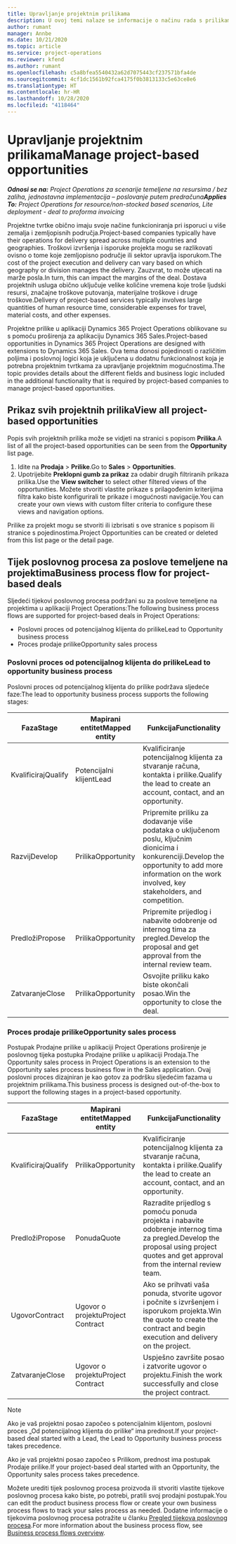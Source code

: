 ```yaml
---
title: Upravljanje projektnim prilikama
description: U ovoj temi nalaze se informacije o načinu rada s prilikama koje su povezane s projektima.
author: rumant
manager: Annbe
ms.date: 10/21/2020
ms.topic: article
ms.service: project-operations
ms.reviewer: kfend
ms.author: rumant
ms.openlocfilehash: c5a8bfea5540432a62d7075443cf237571bfa4de
ms.sourcegitcommit: 4cf1dc1561b92fca4175f0b3813133c5e63ce8e6
ms.translationtype: HT
ms.contentlocale: hr-HR
ms.lasthandoff: 10/28/2020
ms.locfileid: "4118464"
---
```

# <a name="manage-project-based-opportunities"></a><span data-ttu-id="c51f4-103">Upravljanje projektnim prilikama</span><span class="sxs-lookup"><span data-stu-id="c51f4-103">Manage project-based opportunities</span></span>

<span data-ttu-id="c51f4-104">_**Odnosi se na:** Project Operations za scenarije temeljene na resursima / bez zaliha, jednostavna implementacija – poslovanje putem predračuna_</span><span class="sxs-lookup"><span data-stu-id="c51f4-104">_**Applies To:** Project Operations for resource/non-stocked based scenarios, Lite deployment - deal to proforma invoicing_</span></span>

<span data-ttu-id="c51f4-105">Projektne tvrtke obično imaju svoje načine funkcioniranja pri isporuci u više zemalja i zemljopisnih područja.</span><span class="sxs-lookup"><span data-stu-id="c51f4-105">Project-based companies typically have their operations for delivery spread across multiple countries and geographies.</span></span> <span data-ttu-id="c51f4-106">Troškovi izvršenja i isporuke projekta mogu se razlikovati ovisno o tome koje zemljopisno područje ili sektor upravlja isporukom.</span><span class="sxs-lookup"><span data-stu-id="c51f4-106">The cost of the project execution and delivery can vary  based on which geography or division manages the delivery.</span></span> <span data-ttu-id="c51f4-107">Zauzvrat, to može utjecati na marže posla.</span><span class="sxs-lookup"><span data-stu-id="c51f4-107">In turn, this can impact the margins of the deal.</span></span> <span data-ttu-id="c51f4-108">Dostava projektnih usluga obično uključuje velike količine vremena koje troše ljudski resursi, značajne troškove putovanja, materijalne troškove i druge troškove.</span><span class="sxs-lookup"><span data-stu-id="c51f4-108">Delivery of project-based services typically involves large quantities of human resource time, considerable expenses for travel, material costs, and other expenses.</span></span>

<span data-ttu-id="c51f4-109">Projektne prilike u aplikaciji Dynamics 365 Project Operations oblikovane su s pomoću proširenja za aplikaciju Dynamics 365 Sales.</span><span class="sxs-lookup"><span data-stu-id="c51f4-109">Project-based opportunities in Dynamics 365 Project Operations are designed with extensions to Dynamics 365 Sales.</span></span> <span data-ttu-id="c51f4-110">Ova tema donosi pojedinosti o različitim poljima i poslovnoj logici koja je uključena u dodatnu funkcionalnost koja je potrebna projektnim tvrtkama za upravljanje projektnim mogućnostima.</span><span class="sxs-lookup"><span data-stu-id="c51f4-110">The topic provides details about the different fields and business logic included in the additional functionality that is required by project-based companies to manage project-based opportunities.</span></span>

## <a name="view-all-project-based-opportunities"></a><span data-ttu-id="c51f4-111">Prikaz svih projektnih prilika</span><span class="sxs-lookup"><span data-stu-id="c51f4-111">View all project-based opportunities</span></span>

<span data-ttu-id="c51f4-112">Popis svih projektnih prilika može se vidjeti na stranici s popisom **Prilika**.</span><span class="sxs-lookup"><span data-stu-id="c51f4-112">A list of all the project-based opportunities can be seen from the **Opportunity** list page.</span></span> 

1. <span data-ttu-id="c51f4-113">Idite na **Prodaja** > **Prilike**.</span><span class="sxs-lookup"><span data-stu-id="c51f4-113">Go to **Sales** > **Opportunities**.</span></span>
2. <span data-ttu-id="c51f4-114">Upotrijebite **Preklopni gumb za prikaz** za odabir drugih filtriranih prikaza prilika.</span><span class="sxs-lookup"><span data-stu-id="c51f4-114">Use the **View switcher** to select other filtered views of the opportunities.</span></span> <span data-ttu-id="c51f4-115">Možete stvoriti vlastite prikaze s prilagođenim kriterijima filtra kako biste konfigurirali te prikaze i mogućnosti navigacije.</span><span class="sxs-lookup"><span data-stu-id="c51f4-115">You can create your own views with custom filter criteria to configure these views and navigation options.</span></span>

<span data-ttu-id="c51f4-116">Prilike za projekt mogu se stvoriti ili izbrisati s ove stranice s popisom ili stranice s pojedinostima.</span><span class="sxs-lookup"><span data-stu-id="c51f4-116">Project Opportunities can be created or deleted from this list page or the detail page.</span></span>

## <a name="business-process-flow-for-project-based-deals"></a><span data-ttu-id="c51f4-117">Tijek poslovnog procesa za poslove temeljene na projektima</span><span class="sxs-lookup"><span data-stu-id="c51f4-117">Business process flow for project-based deals</span></span>

<span data-ttu-id="c51f4-118">Sljedeći tijekovi poslovnog procesa podržani su za poslove temeljene na projektima u aplikaciji Project Operations:</span><span class="sxs-lookup"><span data-stu-id="c51f4-118">The following business process flows are supported for project-based deals in Project Operations:</span></span>

- <span data-ttu-id="c51f4-119">Poslovni proces od potencijalnog klijenta do prilike</span><span class="sxs-lookup"><span data-stu-id="c51f4-119">Lead to Opportunity business process</span></span>
- <span data-ttu-id="c51f4-120">Proces prodaje prilike</span><span class="sxs-lookup"><span data-stu-id="c51f4-120">Opportunity sales process</span></span>

### <a name="lead-to-opportunity-business-process"></a><span data-ttu-id="c51f4-121">Poslovni proces od potencijalnog klijenta do prilike</span><span class="sxs-lookup"><span data-stu-id="c51f4-121">Lead to opportunity business process</span></span> 
<span data-ttu-id="c51f4-122">Poslovni proces od potencijalnog klijenta do prilike podržava sljedeće faze:</span><span class="sxs-lookup"><span data-stu-id="c51f4-122">The lead to opportunity business process supports the following stages:</span></span>

| <span data-ttu-id="c51f4-123">Faza</span><span class="sxs-lookup"><span data-stu-id="c51f4-123">Stage</span></span> | <span data-ttu-id="c51f4-124">Mapirani entitet</span><span class="sxs-lookup"><span data-stu-id="c51f4-124">Mapped entity</span></span> | <span data-ttu-id="c51f4-125">Funkcija</span><span class="sxs-lookup"><span data-stu-id="c51f4-125">Functionality</span></span> |
| --- | --- | --- |
| <span data-ttu-id="c51f4-126">Kvalificiraj</span><span class="sxs-lookup"><span data-stu-id="c51f4-126">Qualify</span></span> | <span data-ttu-id="c51f4-127">Potencijalni klijent</span><span class="sxs-lookup"><span data-stu-id="c51f4-127">Lead</span></span> | <span data-ttu-id="c51f4-128">Kvalificiranje potencijalnog klijenta za stvaranje računa, kontakta i prilike.</span><span class="sxs-lookup"><span data-stu-id="c51f4-128">Qualify the lead to create an account, contact, and an opportunity.</span></span> |
| <span data-ttu-id="c51f4-129">Razvij</span><span class="sxs-lookup"><span data-stu-id="c51f4-129">Develop</span></span> | <span data-ttu-id="c51f4-130">Prilika</span><span class="sxs-lookup"><span data-stu-id="c51f4-130">Opportunity</span></span> | <span data-ttu-id="c51f4-131">Pripremite priliku za dodavanje više podataka o uključenom poslu, ključnim dionicima i konkurenciji.</span><span class="sxs-lookup"><span data-stu-id="c51f4-131">Develop the opportunity to add more information on the work involved, key stakeholders, and competition.</span></span> |
| <span data-ttu-id="c51f4-132">Predloži</span><span class="sxs-lookup"><span data-stu-id="c51f4-132">Propose</span></span> | <span data-ttu-id="c51f4-133">Prilika</span><span class="sxs-lookup"><span data-stu-id="c51f4-133">Opportunity</span></span> | <span data-ttu-id="c51f4-134">Pripremite prijedlog i nabavite odobrenje od internog tima za pregled.</span><span class="sxs-lookup"><span data-stu-id="c51f4-134">Develop the proposal and get approval from the internal review team.</span></span> |
| <span data-ttu-id="c51f4-135">Zatvaranje</span><span class="sxs-lookup"><span data-stu-id="c51f4-135">Close</span></span> | <span data-ttu-id="c51f4-136">Prilika</span><span class="sxs-lookup"><span data-stu-id="c51f4-136">Opportunity</span></span> | <span data-ttu-id="c51f4-137">Osvojite priliku kako biste okončali posao.</span><span class="sxs-lookup"><span data-stu-id="c51f4-137">Win the opportunity to close the deal.</span></span> |

### <a name="opportunity-sales-process"></a><span data-ttu-id="c51f4-138">Proces prodaje prilike</span><span class="sxs-lookup"><span data-stu-id="c51f4-138">Opportunity sales process</span></span>
<span data-ttu-id="c51f4-139">Postupak Prodajne prilike u aplikaciji Project Operations proširenje je poslovnog tijeka postupka Prodajne prilike u aplikaciji Prodaja.</span><span class="sxs-lookup"><span data-stu-id="c51f4-139">The Opportunity sales process in Project Operations is an extension to the Opportunity sales process business flow in the Sales application.</span></span> <span data-ttu-id="c51f4-140">Ovaj poslovni proces dizajniran je kao gotov za podršku sljedećim fazama u projektnim prilikama.</span><span class="sxs-lookup"><span data-stu-id="c51f4-140">This business process is designed out-of-the-box to support the following stages in a project-based opportunity.</span></span>

| <span data-ttu-id="c51f4-141">Faza</span><span class="sxs-lookup"><span data-stu-id="c51f4-141">Stage</span></span> | <span data-ttu-id="c51f4-142">Mapirani entitet</span><span class="sxs-lookup"><span data-stu-id="c51f4-142">Mapped entity</span></span> | <span data-ttu-id="c51f4-143">Funkcija</span><span class="sxs-lookup"><span data-stu-id="c51f4-143">Functionality</span></span> |
| --- | --- | --- |
| <span data-ttu-id="c51f4-144">Kvalificiraj</span><span class="sxs-lookup"><span data-stu-id="c51f4-144">Qualify</span></span> | <span data-ttu-id="c51f4-145">Prilika</span><span class="sxs-lookup"><span data-stu-id="c51f4-145">Opportunity</span></span> | <span data-ttu-id="c51f4-146">Kvalificiranje potencijalnog klijenta za stvaranje računa, kontakta i prilike.</span><span class="sxs-lookup"><span data-stu-id="c51f4-146">Qualify the lead to create an account, contact, and an opportunity.</span></span> |
| <span data-ttu-id="c51f4-147">Predloži</span><span class="sxs-lookup"><span data-stu-id="c51f4-147">Propose</span></span> | <span data-ttu-id="c51f4-148">Ponuda</span><span class="sxs-lookup"><span data-stu-id="c51f4-148">Quote</span></span> | <span data-ttu-id="c51f4-149">Razradite prijedlog s pomoću ponuda projekta i nabavite odobrenje internog tima za pregled.</span><span class="sxs-lookup"><span data-stu-id="c51f4-149">Develop the proposal using project quotes and get approval from the internal review team.</span></span> |
| <span data-ttu-id="c51f4-150">Ugovor</span><span class="sxs-lookup"><span data-stu-id="c51f4-150">Contract</span></span> | <span data-ttu-id="c51f4-151">Ugovor o projektu</span><span class="sxs-lookup"><span data-stu-id="c51f4-151">Project Contract</span></span> | <span data-ttu-id="c51f4-152">Ako se prihvati vaša ponuda, stvorite ugovor i počnite s izvršenjem i isporukom projekta.</span><span class="sxs-lookup"><span data-stu-id="c51f4-152">Win the quote to create the contract and begin execution and delivery on the project.</span></span> |
| <span data-ttu-id="c51f4-153">Zatvaranje</span><span class="sxs-lookup"><span data-stu-id="c51f4-153">Close</span></span> | <span data-ttu-id="c51f4-154">Ugovor o projektu</span><span class="sxs-lookup"><span data-stu-id="c51f4-154">Project Contract</span></span> | <span data-ttu-id="c51f4-155">Uspješno završite posao i zatvorite ugovor o projektu.</span><span class="sxs-lookup"><span data-stu-id="c51f4-155">Finish the work successfully and close the project contract.</span></span> |

> [!NOTE]
> <span data-ttu-id="c51f4-156">Ako je vaš projektni posao započeo s potencijalnim klijentom, poslovni proces „Od potencijalnog klijenta do prilike“ ima prednost.</span><span class="sxs-lookup"><span data-stu-id="c51f4-156">If your project-based deal started with a Lead, the Lead to Opportunity business process takes precedence.</span></span>
>
> <span data-ttu-id="c51f4-157">Ako je vaš projektni posao započeo s Prilikom, prednost ima postupak Prodaje prilike.</span><span class="sxs-lookup"><span data-stu-id="c51f4-157">If your project-based deal started with an Opportunity, the Opportunity sales process takes precedence.</span></span>

<span data-ttu-id="c51f4-158">Možete urediti tijek poslovnog procesa proizvoda ili stvoriti vlastite tijekove poslovnog procesa kako biste, po potrebi, pratili svoj prodajni postupak.</span><span class="sxs-lookup"><span data-stu-id="c51f4-158">You can edit the product business process flow or create your own business process flows to track your sales process as needed.</span></span> <span data-ttu-id="c51f4-159">Dodatne informacije o tijekovima poslovnog procesa potražite u članku [Pregled tijekova poslovnog procesa](https://docs.microsoft.com/dynamics365/customerengagement/on-premises/customize/business-process-flows-overview).</span><span class="sxs-lookup"><span data-stu-id="c51f4-159">For more information about the business process flow, see [Business process flows overview](https://docs.microsoft.com/dynamics365/customerengagement/on-premises/customize/business-process-flows-overview).</span></span>
